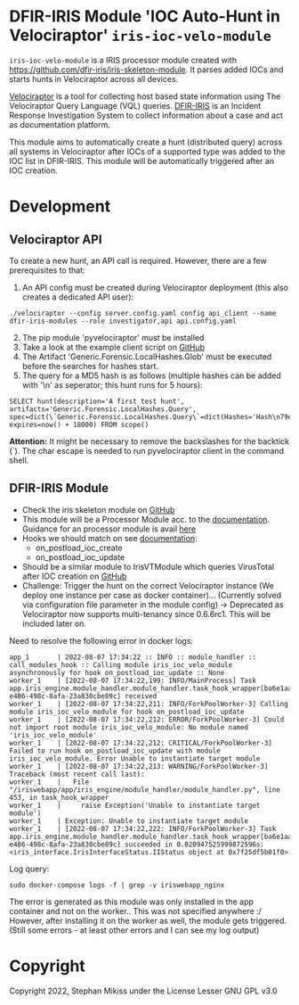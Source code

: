 # DFIR-IRIS Module 'IOC Auto-Hunt in Velociraptor' `iris-ioc-velo-module`

`iris-ioc-velo-module` is a IRIS processor module created with https://github.com/dfir-iris/iris-skeleton-module. It parses added IOCs and starts hunts in Velociraptor across all devices.

[Velociraptor](https://github.com/Velocidex/velociraptor) is a tool for collecting host based state information using The Velociraptor Query Language (VQL) queries.
[DFIR-IRIS](https://github.com/dfir-iris/iris-web) is an Incident Response Investigation System to collect information about a case and act as documentation platform.

This module aims to automatically create a hunt (distributed query) across all systems in Velociraptor after IOCs of a supported type was added to the IOC list in DFIR-IRIS. This module will be automatically triggered after an IOC creation.

# Development

## Velociraptor API
To create a new hunt, an API call is required. However, there are a few prerequisites to that:
1. An API config must be created during Velociraptor deployment (this also creates a dedicated API user):
```
./velociraptor --config server.config.yaml config api_client --name dfir-iris-modules --role investigator,api api.config.yaml
```
2. The pip module 'pyvelociraptor' must be installed
3. Take a look at the example client script on [GitHub](https://github.com/Velocidex/pyvelociraptor/blob/master/pyvelociraptor/client_example.py)
4. The Artifact 'Generic.Forensic.LocalHashes.Glob' must be executed before the searches for hashes start.
5. The query for a MD5 hash is as follows (multiple hashes can be added with '\n' as seperator; this hunt runs for 5 hours):
```
SELECT hunt(description='A first test hunt', artifacts='Generic.Forensic.LocalHashes.Query', spec=dict(\`Generic.Forensic.LocalHashes.Query\`=dict(Hashes='Hash\n79e7ccb7d9f9acb5fcb84e408cca72eb\n')), expires=now() + 18000) FROM scope()
```
**Attention:** It might be necessary to remove the backslashes for the backtick (`). The char escape is needed to run pyvelociraptor client in the command shell.

## DFIR-IRIS Module
- Check the iris skeleton module on [GitHub](https://github.com/dfir-iris/iris-skeleton-module)
- This module will be a Processor Module acc. to the [documentation](https://docs.dfir-iris.org/development/modules/). Guidance for an processor module is avail [here](https://docs.dfir-iris.org/development/modules/quick_start/processor/#subscribing-to-a-hook)
- Hooks we should match on see [documentation](https://docs.dfir-iris.org/development/hooks/):
  - on_postload_ioc_create
  - on_postload_ioc_update
- Should be a similar module to IrisVTModule which queries VirusTotal after IOC creation on [GitHub](https://github.com/dfir-iris/iris-vt-module)
- Challenge: Trigger the hunt on the correct Velociraptor instance (We deploy one instance per case as docker container)... (Currently solved via configuration file parameter in the module config) -> Deprecated as Velociraptor now supports multi-tenancy since 0.6.6rc1. This will be included later on.

Need to resolve the following error in docker logs:

```log
app_1       | 2022-08-07 17:34:22 :: INFO :: module_handler :: call_modules_hook :: Calling module iris_ioc_velo_module asynchronously for hook on_postload_ioc_update :: None
worker_1    | [2022-08-07 17:34:22,199: INFO/MainProcess] Task app.iris_engine.module_handler.module_handler.task_hook_wrapper[ba6e1aa7-e486-498c-8afa-23a830cbe89c] received
worker_1    | [2022-08-07 17:34:22,211: INFO/ForkPoolWorker-3] Calling module iris_ioc_velo_module for hook on_postload_ioc_update
worker_1    | [2022-08-07 17:34:22,212: ERROR/ForkPoolWorker-3] Could not import root module iris_ioc_velo_module: No module named 'iris_ioc_velo_module'
worker_1    | [2022-08-07 17:34:22,212: CRITICAL/ForkPoolWorker-3] Failed to run hook on_postload_ioc_update with module iris_ioc_velo_module. Error Unable to instantiate target module
worker_1    | [2022-08-07 17:34:22,213: WARNING/ForkPoolWorker-3] Traceback (most recent call last):
worker_1    |   File "/iriswebapp/app/iris_engine/module_handler/module_handler.py", line 453, in task_hook_wrapper
worker_1    |     raise Exception('Unable to instantiate target module')
worker_1    | Exception: Unable to instantiate target module
worker_1    | [2022-08-07 17:34:22,222: INFO/ForkPoolWorker-3] Task app.iris_engine.module_handler.module_handler.task_hook_wrapper[ba6e1aa7-e486-498c-8afa-23a830cbe89c] succeeded in 0.020947525999872596s: <iris_interface.IrisInterfaceStatus.IIStatus object at 0x7f25df5b01f0>
```

Log query:
```
sudo docker-compose logs -f | grep -v iriswebapp_nginx
```

The error is generated as this module was only installed in the app container and not on the worker.. This was not specified anywhere :/
However, after installing it on the worker as well, the module gets triggered. (Still some errors - at least other errors and I can see my log output)

# Copyright

Copyright 2022, Stephan Mikiss under the License Lesser GNU GPL v3.0
